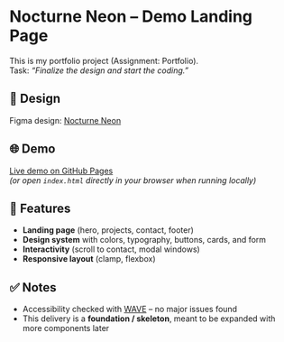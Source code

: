 # Nocturne Neon – Demo Landing Page

This is my portfolio project (Assignment: Portfolio).  
Task: _“Finalize the design and start the coding.”_

## 📐 Design

Figma design: [Nocturne Neon](https://www.figma.com/design/uXLDBGhNxnU6Z4tEw4Tplo/Nocturne-Neon?node-id=0-1&p=f&t=scIsARjHTohC0yjO-0)

## 🌐 Demo

[Live demo on GitHub Pages](https://mrhryhorii.github.io/nocturne_demo/)  
_(or open `index.html` directly in your browser when running locally)_

## 📂 Features

- **Landing page** (hero, projects, contact, footer)
- **Design system** with colors, typography, buttons, cards, and form
- **Interactivity** (scroll to contact, modal windows)
- **Responsive layout** (clamp, flexbox)

## ✅ Notes

- Accessibility checked with [WAVE](https://wave.webaim.org/) – no major issues found
- This delivery is a **foundation / skeleton**, meant to be expanded with more components later
